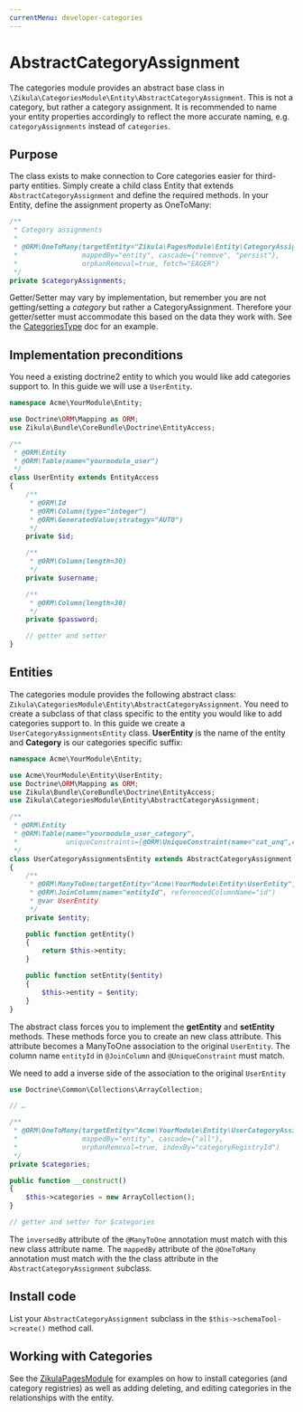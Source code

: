 ```yaml
---
currentMenu: developer-categories
---
```

# AbstractCategoryAssignment

The categories module provides an abstract base class in `\Zikula\CategoriesModule\Entity\AbstractCategoryAssignment`. This
is not a category, but rather a category assignment. It is recommended to name your entity properties accordingly to reflect
the more accurate naming, e.g. `categoryAssignments` instead of `categories`.

## Purpose

The class exists to make connection to Core categories easier for third-party entities. Simply create a child class
Entity that extends `AbstractCategoryAssignment` and define the required methods. In your Entity, define the assignment
property as OneToMany:

```php
/**
 * Category assignments
 *
 * @ORM\OneToMany(targetEntity="Zikula\PagesModule\Entity\CategoryAssignmentEntity",
 *                mappedBy="entity", cascade={"remove", "persist"},
 *                orphanRemoval=true, fetch="EAGER")
 */
private $categoryAssignments;
```

Getter/Setter may vary by implementation, but remember you are not getting/setting a *category* but rather a 
CategoryAssignment. Therefore your getter/setter must accommodate this based on the data they work with. See the 
[CategoriesType](CategoriesType.md) doc for an example.

## Implementation preconditions

You need a existing doctrine2 entity to which you would like add categories support to.
In this guide we will use a `UserEntity`.

```php
namespace Acme\YourModule\Entity;

use Doctrine\ORM\Mapping as ORM;
use Zikula\Bundle\CoreBundle\Doctrine\EntityAccess;

/**
 * @ORM\Entity
 * @ORM\Table(name="yourmodule_user")
 */
class UserEntity extends EntityAccess
{
    /**
     * @ORM\Id
     * @ORM\Column(type="integer")
     * @ORM\GeneratedValue(strategy="AUTO")
     */
    private $id;

    /**
     * @ORM\Column(length=30)
     */
    private $username;

    /**
     * @ORM\Column(length=30)
     */
    private $password;

    // getter and setter
}
```

## Entities

The categories module provides the following abstract class: `Zikula\CategoriesModule\Entity\AbstractCategoryAssignment`.
You need to create a subclass of that class specific to the entity you would like
to add categories support to. In this guide we create a `UserCategoryAssignmentsEntity` class.
**UserEntity** is the name of the entity and **Category** is our categories specific suffix:

```php
namespace Acme\YourModule\Entity;

use Acme\YourModule\Entity\UserEntity;
use Doctrine\ORM\Mapping as ORM;
use Zikula\Bundle\CoreBundle\Doctrine\EntityAccess;
use Zikula\CategoriesModule\Entity\AbstractCategoryAssignment;

/**
 * @ORM\Entity
 * @ORM\Table(name="yourmodule_user_category",
 *            uniqueConstraints={@ORM\UniqueConstraint(name="cat_unq",columns={"registryId", "categoryId", "entityId"})})
 */
class UserCategoryAssignmentsEntity extends AbstractCategoryAssignment
{
    /**
     * @ORM\ManyToOne(targetEntity="Acme\YourModule\Entity\UserEntity", inversedBy="categories")
     * @ORM\JoinColumn(name="entityId", referencedColumnName="id")
     * @var UserEntity
     */
    private $entity;

    public function getEntity()
    {
        return $this->entity;
    }

    public function setEntity($entity)
    {
        $this->entity = $entity;
    }
}
```

The abstract class forces you to implement the **getEntity** and **setEntity** methods.
These methods force you to create an new class attribute. 
This attribute becomes a ManyToOne association to the original `UserEntity`. 
The column name `entityId` in `@JoinColumn` and `@UniqueConstraint` must match.

We need to add a inverse side of the association to the original `UserEntity`

```php
use Doctrine\Common\Collections\ArrayCollection;

// …

/**
 * @ORM\OneToMany(targetEntity="Acme\YourModule\Entity\UserCategoryAssignmentsEntity", 
 *                mappedBy="entity", cascade={"all"}, 
 *                orphanRemoval=true, indexBy="categoryRegistryId")
 */
private $categories;

public function __construct()
{
    $this->categories = new ArrayCollection();
}

// getter and setter for $categories
```

The `inversedBy` attribute of the `@ManyToOne` annotation must match with this new class attribute name.
The `mappedBy` attribute of the `@OneToMany` annotation must match with the the class attribute in 
the `AbstractCategoryAssignment` subclass.

## Install code

List your `AbstractCategoryAssignment` subclass in the `$this->schemaTool->create()` method call.

## Working with Categories

See the [ZikulaPagesModule](https://github.com/zikula-modules/pages) for examples on how to install categories (and category registries) as well as adding
deleting, and editing categories in the relationships with the entity.
